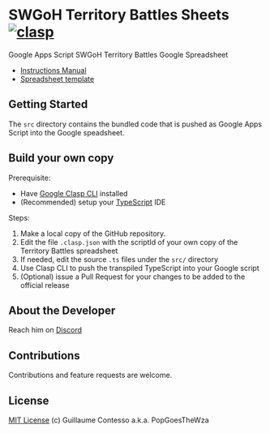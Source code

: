 # SWGoH Territory Battles Sheets [![clasp](https://img.shields.io/badge/built%20with-clasp-4285f4.svg)](https://github.com/google/clasp)

Google Apps Script SWGoH Territory Battles Google Spreadsheet
- [Instructions Manual](https://docs.google.com/document/d/1InDnFdYdlRDpejeiFkGi6HxMEWmBbfX_wAvWRf1MCME/edit?usp=sharing)
- [Spreadsheet template](https://docs.google.com/spreadsheets/d/17aFVEsOPe-HzoOZm0UizCSEbkc7fS_-4uCETRxkUxLw/edit?usp=sharing)

## Getting Started
          
The `src` directory contains the bundled code that is pushed as Google Apps Script into the Google speadsheet.

## Build your own copy

Prerequisite:
- Have [Google Clasp CLI](https://developers.google.com/apps-script/guides/clasp) installed
- (Recommended) setup your [TypeScript](https://developers.google.com/apps-script/guides/typescript) IDE

Steps:
1. Make a local copy of the GitHub repository.
1. Edit the file `.clasp.json` with the scriptId of your own copy of the Territory Battles spreadsheet
1. If needed, edit the source `.ts` files under the `src/` directory
1. Use Clasp CLI to push the transpiled TypeScript into your Google script
1. (Optional) issue a Pull Request for your changes to be added to the official release

## About the Developer

Reach him on [Discord](https://discord.gg/ywzJEaQ)

## Contributions

Contributions and feature requests are welcome.

## License

[MIT License](https://github.com/labnol/apps-script-starter/blob/master/LICENSE) (c) Guillaume Contesso a.k.a. PopGoesTheWza